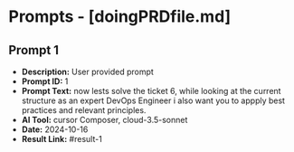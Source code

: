 # Prompts - [doingPRDfile.md]

## Prompt 1
* **Description:** User provided prompt
* **Prompt ID:** 1
* **Prompt Text:** now lests solve the ticket 6, while looking at the current structure as an expert DevOps Engineer i also want you to appply best practices and relevant principles.
* **AI Tool:** cursor Composer, cloud-3.5-sonnet
* **Date:** 2024-10-16
* **Result Link:** #result-1

